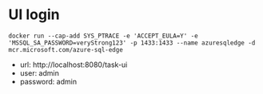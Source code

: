 # UI login

`docker run --cap-add SYS_PTRACE -e 'ACCEPT_EULA=Y' -e 'MSSQL_SA_PASSWORD=veryStrong123' -p 1433:1433 --name azuresqledge -d mcr.microsoft.com/azure-sql-edge`

-   url: http://localhost:8080/task-ui
-   user: admin
-   password: admin
